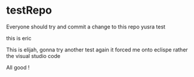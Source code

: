# testRepo

Everyone should try and commit a change to this repo
yusra test

this is eric

This is elijah, gonna try another test again it forced me onto eclispe rather the visual studio code

All good !
